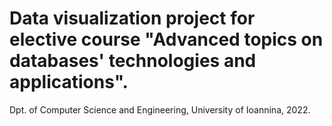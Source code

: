 # Data visualization project for elective course "Advanced topics on databases' technologies and applications".
Dpt. of Computer Science and Engineering, University of Ioannina,
2022.
